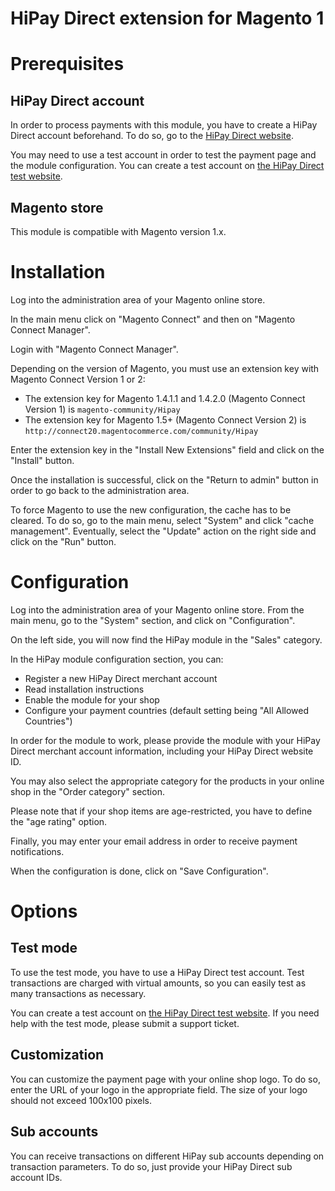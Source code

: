 # HiPay Direct extension for Magento 1

# Prerequisites

## HiPay Direct account

In order to process payments with this module, you have to create a HiPay Direct account beforehand. To do so, go to the [HiPay Direct website](https://www.hipaydirect.com/).

You may need to use a test account in order to test the payment page and the module configuration. You can create a test account on [the HiPay Direct test website](https://test-www.hipaydirect.com/).

## Magento store

This module is compatible with Magento version 1.x. 

# Installation
Log into the administration area of your Magento online store.

In the main menu click on "Magento Connect" and then on "Magento Connect Manager".

Login with "Magento Connect Manager".

Depending on the version of Magento, you must use an extension key with Magento Connect Version 1 or 2:

- The extension key for Magento 1.4.1.1 and 1.4.2.0 (Magento Connect Version 1) is `magento-community/Hipay`
- The extension key for Magento 1.5+ (Magento Connect Version 2) is
`http://connect20.magentocommerce.com/community/Hipay`

Enter the extension key in the "Install New Extensions" field and click on the "Install" button.

Once the installation is successful, click on the "Return to admin" button in order to go back to the administration area.

To force Magento to use the new configuration, the cache has to be cleared.
To do so, go to the main menu, select "System" and click "cache management". Eventually, select the "Update" action on the right side and click on the "Run" button.

# Configuration

Log into the administration area of your Magento online store.
From the main menu, go to the "System" section, and click on "Configuration".

On the left side, you will now find the HiPay module in the "Sales" category.

In the HiPay module configuration section, you can:

- Register a new HiPay Direct merchant account
- Read installation instructions
- Enable the module for your shop
- Configure your payment countries (default setting being "All Allowed Countries")

In order for the module to work, please provide the module with your HiPay Direct merchant account information, including your HiPay Direct website ID.

You may also select the appropriate category for the products in your online shop in the "Order category" section.

Please note that if your shop items are age-restricted, you have to define the "age rating" option.

Finally, you may enter your email address in order to receive payment notifications.

When the configuration is done, click on "Save Configuration".

# Options 

## Test mode

To use the test mode, you have to use a HiPay Direct test account. 
Test transactions are charged with virtual amounts, so you can easily test as many transactions as necessary.

You can create a test account on [the HiPay Direct test website](https://test-www.hipaydirect.com/).
If you need help with the test mode, please submit a support ticket.

## Customization

You can customize the payment page with your online shop logo. To do so, enter the URL of your logo in the appropriate field. The size of your logo should not exceed 100x100 pixels.

## Sub accounts

You can receive transactions on different HiPay sub accounts depending on transaction parameters. To do so, just provide your HiPay Direct sub account IDs.